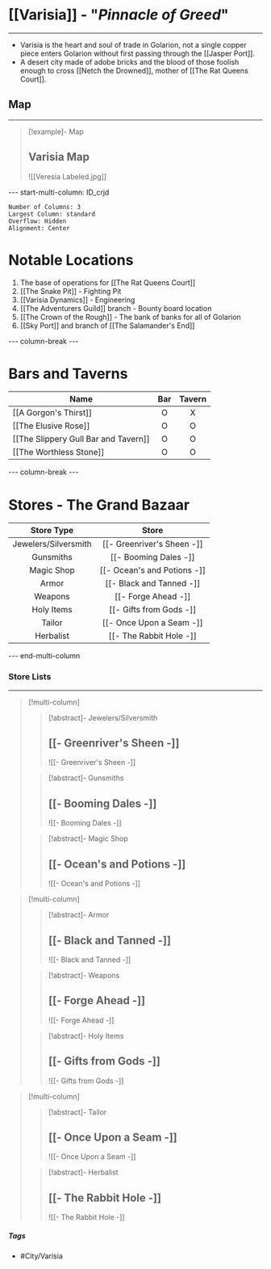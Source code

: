 # [[Varisia]] - "*Pinnacle of Greed*"
---
- Varisia is the heart and soul of trade in Golarion, not a single copper piece enters Golarion without first passing through the [[Jasper Port]]. 
- A desert city made of adobe bricks and the blood of those foolish enough to cross [[Netch the Drowned]], mother of [[The Rat Queens Court]]. 

## Map 
---
>[!example]- Map 
>## Varisia Map
>![[Veresia Labeled.jpg]]

--- start-multi-column: ID_crjd
```column-settings
Number of Columns: 3
Largest Column: standard
Overflow: Hidden
Alignment: Center
```

# Notable Locations
1. The base of operations for [[The Rat Queens Court]]
3. [[The Snake Pit]] - Fighting Pit
4. [[Varisia Dynamics]] - Engineering 
5. [[The Adventurers Guild]] branch - Bounty board location
6. [[The Crown of the Rough]] - The bank of banks for all of Golarion
7. [[Sky Port]] and branch of [[The Salamander's End]]

--- column-break ---
# Bars and Taverns

| Name                                 | Bar | Tavern |
| ------------------------------------ | :-: | :----: |
| [[A Gorgon's Thirst]]                |  O  |   X    |
| [[The Elusive Rose]]                 |  O  |   O    |
| [[The Slippery Gull Bar and Tavern]] |  O  |   O    |
| [[The Worthless Stone]]              |  O  |   O    |

--- column-break ---
# Stores - The Grand Bazaar

|      Store Type      |            Store            |
| :------------------: | :-------------------------: |
| Jewelers/Silversmith | [[- Greenriver's Sheen -]]  |
|      Gunsmiths       |    [[- Booming Dales -]]    |
|      Magic Shop      | [[- Ocean's and Potions -]] |
|        Armor         |  [[- Black and Tanned -]]   |
|       Weapons        |     [[- Forge Ahead -]]     |
|      Holy Items      |   [[- Gifts from Gods -]]   |
|        Tailor        |  [[- Once Upon a Seam -]]   |
|      Herbalist       |   [[- The Rabbit Hole -]]   |


--- end-multi-column
### Store Lists 
---
>[!multi-column]
>>[!abstract]- Jewelers/Silversmith 
>>## [[- Greenriver's Sheen -]]
>>![[- Greenriver's Sheen -]]
>
>>[!abstract]- Gunsmiths
>>## [[- Booming Dales -]]
>>![[- Booming Dales -]]
>
>>[!abstract]- Magic Shop 
>>## [[- Ocean's and Potions -]]
>>![[- Ocean's and Potions -]]

>[!multi-column]
>>[!abstract]- Armor 
>>## [[- Black and Tanned -]]
>>![[- Black and Tanned -]]
>
>>[!abstract]- Weapons 
>>## [[- Forge Ahead -]]
>>![[- Forge Ahead -]]
>
>>[!abstract]- Holy Items 
>>## [[- Gifts from Gods -]]
>>![[- Gifts from Gods -]]

>[!multi-column]
>>[!abstract]- Tailor
>>## [[- Once Upon a Seam -]]
>>![[- Once Upon a Seam -]]
>
>>[!abstract]- Herbalist 
>>## [[- The Rabbit Hole -]]
>>![[- The Rabbit Hole -]]

##### Tags 
- #City/Varisia